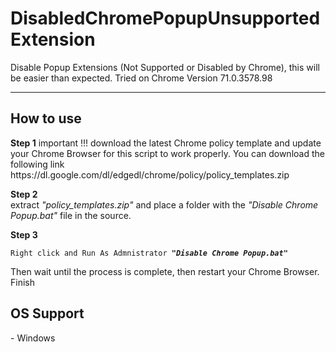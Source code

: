 # DisabledChromePopupUnsupportedExtension
Disable Popup Extensions (Not Supported or Disabled by Chrome), this will be easier than expected. Tried on Chrome Version 71.0.3578.98

<hr>
<h2>How to use</h2>
<b>Step 1</b>
important !!! download the latest Chrome policy template and update your Chrome Browser for this script to work properly. You can download the following link https://dl.google.com/dl/edgedl/chrome/policy/policy_templates.zip
<br>

<b>Step 2</b><br>
extract <i>"policy_templates.zip"</i> and place a folder with the <i>"Disable Chrome Popup.bat"</i> file in the source.
<br>

<b>Step 3</b><br>
<pre>
<code>Right click and Run As Admnistrator <b><i>"Disable Chrome Popup.bat"</i></b></code>
</pre>
Then wait until the process is complete, then restart your Chrome Browser. Finish

<h2>OS Support</h2>
- Windows
